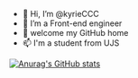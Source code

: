 - 👋 Hi, I’m @kyrieCCC
- 👀 I’m a Front-end engineer
- 💞️ welcome my GitHub home
- 📫 I'm a student from UJS
<!-- - 🌱 I’m currently learning ...
- 💞️ I’m looking to collaborate on ...
- 📫 How to reach me ... -->

<!---
kyrieCCC/kyrieCCC is a ✨ special ✨ repository because its `README.md` (this file) appears on your GitHub profile.
You can click the Preview link to take a look at your changes.
--->
[![Anurag's GitHub stats](https://github-readme-stats.vercel.app/api?username=sanyuan0704)](https://github.com/anuraghazra/github-readme-stats)
